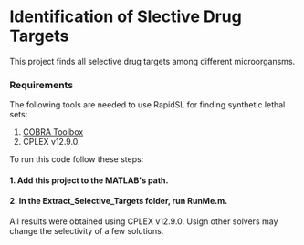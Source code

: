 # Identification of Slective Drug Targets

This project finds all selective drug targets among different microorgansms.

### Requirements
The following tools are needed to use RapidSL for finding synthetic lethal sets:
1. [COBRA Toolbox](https://opencobra.github.io/cobratoolbox/stable/)
2. CPLEX v12.9.0.

To run this code follow these steps:
#### 1. Add this project to the MATLAB's path.
#### 2. In the Extract_Selective_Targets folder, run RunMe.m.

All results were obtained using CPLEX v12.9.0. Usign other solvers may change the selectivity of a few solutions.
